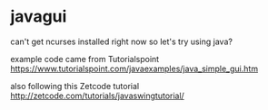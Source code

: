 # javagui

can't get ncurses installed right now so let's try using java?

example code came from Tutorialspoint
https://www.tutorialspoint.com/javaexamples/java_simple_gui.htm

also following this Zetcode tutorial
http://zetcode.com/tutorials/javaswingtutorial/